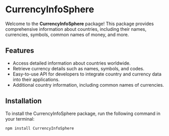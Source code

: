 # CurrencyInfoSphere

Welcome to the **CurrencyInfoSphere** package! This package provides comprehensive information about countries, including their names, currencies, symbols, common names of money, and more.

## Features

- Access detailed information about countries worldwide.
- Retrieve currency details such as names, symbols, and codes.
- Easy-to-use API for developers to integrate country and currency data into their applications.
- Additional country information, including common names of currencies.

## Installation

To install the CurrencyInfoSphere package, run the following command in your terminal:

```bash
npm install CurrencyInfoSphere
